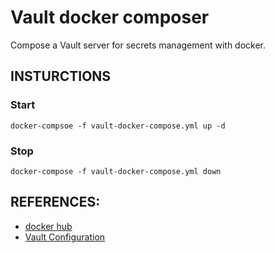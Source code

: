 # Vault docker composer

Compose a Vault server for secrets management with docker.

## INSTURCTIONS

### Start

`docker-compsoe -f vault-docker-compose.yml up -d`

### Stop

`docker-compose -f vault-docker-compose.yml down`

## REFERENCES:

- [docker hub](https://hub.docker.com/_/vault?tab=description)
- [Vault Configuration](https://www.vaultproject.io/docs/configuration)

